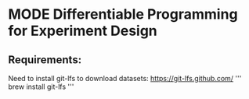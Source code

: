 # MODE Differentiable Programming for Experiment Design

## Requirements:
Need to install git-lfs to download datasets: https://git-lfs.github.com/
'''
brew install git-lfs
'''
